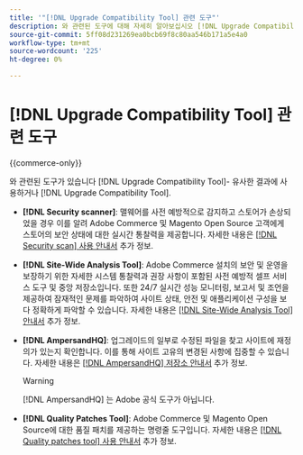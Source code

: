```yaml
---
title: '"[!DNL Upgrade Compatibility Tool] 관련 도구"'
description: 와 관련된 도구에 대해 자세히 알아보십시오 [!DNL Upgrade Compatibility Tool] Adobe Commerce 프로젝트에서 확인하십시오.
source-git-commit: 5ff08d231269ea0bcb69f8c80aa546b171a5e4a0
workflow-type: tm+mt
source-wordcount: '225'
ht-degree: 0%

---
```



# [!DNL Upgrade Compatibility Tool] 관련 도구

{{commerce-only}}

와 관련된 도구가 있습니다 [!DNL Upgrade Compatibility Tool]- 유사한 결과에 사용하거나 [!DNL Upgrade Compatibility Tool].

- **[!DNL Security scanner]**: 맬웨어를 사전 예방적으로 감지하고 스토어가 손상되었을 경우 이를 알려 Adobe Commerce 및 Magento Open Source 고객에게 스토어의 보안 상태에 대한 실시간 통찰력을 제공합니다. 자세한 내용은 [[!DNL Security scan] 사용 안내서](https://docs.magento.com/user-guide/magento/security-scan.html) 추가 정보.

- **[!DNL Site-Wide Analysis Tool]**: Adobe Commerce 설치의 보안 및 운영을 보장하기 위한 자세한 시스템 통찰력과 권장 사항이 포함된 사전 예방적 셀프 서비스 도구 및 중앙 저장소입니다. 또한 24/7 실시간 성능 모니터링, 보고서 및 조언을 제공하여 잠재적인 문제를 파악하여 사이트 상태, 안전 및 애플리케이션 구성을 보다 정확하게 파악할 수 있습니다. 자세한 내용은 [[!DNL Site-Wide Analysis Tool] 안내서](https://experienceleague.adobe.com/docs/commerce-operations/tools/site-wide-analysis-tool/intro.html?lang=en) 추가 정보.

- **[!DNL AmpersandHQ]**: 업그레이드의 일부로 수정된 파일을 찾고 사이트에 재정의가 있는지 확인합니다. 이를 통해 사이트 고유의 변경된 사항에 집중할 수 있습니다. 자세한 내용은 [[!DNL AmpersandHQ] 저장소 안내서](https://github.com/AmpersandHQ) 추가 정보.

   >[!WARNING]
   >
   >[!DNL AmpersandHQ] 는 Adobe 공식 도구가 아닙니다.

- **[!DNL Quality Patches Tool]**: Adobe Commerce 및 Magento Open Source에 대한 품질 패치를 제공하는 명령줄 도구입니다. 자세한 내용은 [[!DNL Quality patches tool] 사용 안내서](https://devdocs.magento.com/quality-patches/tool.html) 추가 정보.
